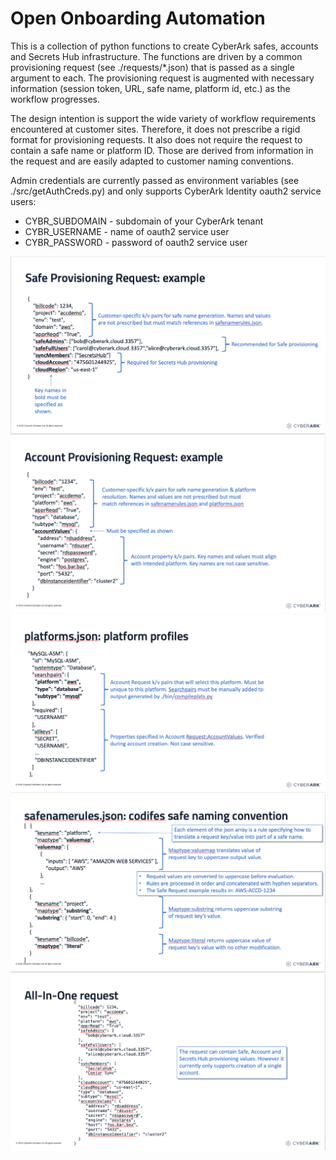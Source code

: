 # Open Onboarding Automation

This is a collection of python functions to create CyberArk safes, accounts and Secrets Hub infrastructure. The functions are driven by a common provisioning request (see ./requests/*.json) that is passed as a single argument to each. The provisioning request is augmented with necessary information (session token, URL, safe name, platform id, etc.) as the workflow progresses.

The design intention is support the wide variety of workflow requirements encountered at customer sites. Therefore, it does not prescribe a rigid format for provisioning requests. It also does not require the request to contain a safe name or platform ID. Those are derived from information in the request and are easily adapted to customer naming conventions.

Admin credentials are currently passed as environment variables (see ./src/getAuthCreds.py) and only supports CyberArk Identity oauth2 service users:
 - CYBR_SUBDOMAIN - subdomain of your CyberArk tenant
 - CYBR_USERNAME - name of oauth2 service user
 - CYBR_PASSWORD - password of oauth2 service user

![safe-request](https://github.com/conjurdemos/Accelerator-OnboardingFramework/blob/jody/imgs/safe-request.png?raw=true)
![acct-request](https://github.com/conjurdemos/Accelerator-OnboardingFramework/blob/jody/imgs/acct-request.png?raw=true)
![platforms](https://github.com/conjurdemos/Accelerator-OnboardingFramework/blob/jody/imgs/platforms.png?raw=true)
![safenamerules](https://github.com/conjurdemos/Accelerator-OnboardingFramework/blob/jody/imgs/safenamerules.png?raw=true)
![all-in-one](https://github.com/conjurdemos/Accelerator-OnboardingFramework/blob/jody/imgs/all-in-one.png?raw=true)
